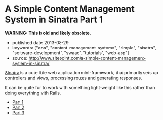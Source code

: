 A Simple Content Management System in Sinatra Part 1
====================================================

**WARNING: This is old and likely obsolete.**

-   published date: 2013-08-29
-   keywords: \[\"cms\", \"content-management-systems\", \"simple\", \"sinatra\", \"software-development\", \"swaac\", \"tutorials\", \"web-app\"\]
-   source: <http://www.sitepoint.com/a-simple-content-management-system-in-sinatra/>

[Sinatra](http://sinatrarb.com) is a cute little web application mini-framework, that primarily sets up controllers and views, processing routes and generating responses.

It can be quite fun to work with something light-weight like this rather than doing everything with Rails.

-   [Part 1](http://tt.imageshare.s3.amazonaws.com/clippings/saved_pages/A%2520Simple%2520Content%2520Management%2520System%2520in%2520Sinatra.html)
-   [Part 2](http://tt.imageshare.s3.amazonaws.com/clippings/saved_pages/A%20Simple%20CMS%20in%20Sinatra,%20Part%20II.html)
-   [Part 3](http://tt.imageshare.s3.amazonaws.com/clippings/saved_pages/A%20Simple%20CMS%20in%20Sinatra,%20Part%20III.html)

